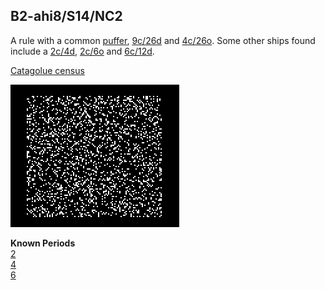 ## B2-ahi8/S14/NC2

A rule with a common [puffer], [9c/26d] and [4c/26o]. Some other ships found include a [2c/4d], [2c/6o] and [6c/12d].

[Catagolue census](https://catagolue.hatsya.com/census/x13x12x8xb2-ahi8_s14_nc2)

![Random Soup](IMG.gif)

**Known Periods** <br>
[2] <br>
[4] <br>
[6] <br>

[2]: OSC_1.rle
[4]: OSC_2.rle
[6]: OSC_3.rle

[puffer]: PUFF_1.rle
[2c/4d]: SHIP_1.rle
[2c/6o]: SHIP_2.rle
[6c/12d]: SHIP_3.rle
[4c/26o]: SHIP_4.rle
[9c/26d]: SHIP_5.rle